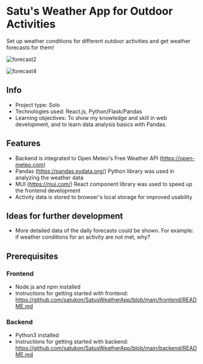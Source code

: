 # Satu's Weather App for Outdoor Activities
Set up weather conditions for different outdoor activities and get weather forecasts for them!

![forecast2](https://github.com/user-attachments/assets/81e8988d-f053-4614-ba4e-c8809def8ca3)

![forecast4](https://github.com/user-attachments/assets/0afd4b7e-e24e-4a76-abf6-7729d31b56ec)

## Info
- Project type: Solo
- Technologies used: React.js, Python/Flask/Pandas
- Learning objectives: To show my knowledge and skill in web development, and to learn data analysis basics with Pandas.

## Features
- Backend is integrated to Open Meteo's Free Weather API (https://open-meteo.com)
- Pandas (https://pandas.pydata.org/) Python library was used in analyzing the weather data
- MUI (https://mui.com/) React component library was used to speed up the frontend development
- Activity data is stored to browser's local storage for improved usability

## Ideas for further development
- More detailed data of the daily forecasts could be shown. For example: if weather conditions for an activity are not met, why?

## Prerequisites

### Frontend
- Node.js and npm installed
- Instructions for getting started with frontend: https://github.com/satukon/SatusWeatherApp/blob/main/frontend/README.md

### Backend
- Python3 installed
- Instructions for getting started with backend: https://github.com/satukon/SatusWeatherApp/blob/main/backend/README.md

